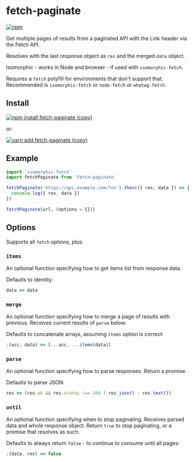 # fetch-paginate

[![npm](https://img.shields.io/npm/v/fetch-paginate.svg)](https://www.npmjs.com/package/fetch-paginate)

Get multiple pages of results from a paginated API with the Link header via the Fetch API.

Resolves with the last response object as `res` and the merged `data` object.

Isomorphic - works in Node and browser - if used with `isomorphic-fetch`.

Requires a `fetch` polyfill for environments that don't support that.
Recommended is `isomorphic-fetch` or `node-fetch` or `whatwg-fetch`.

## Install

[![npm install fetch-paginate (copy)](https://copyhaste.com/i?t=npm%20install%20fetch-paginate)](https://copyhaste.com/c?t=npm%20install%20fetch-paginate 'npm install fetch-paginate (copy)')

or:

[![yarn add fetch-paginate (copy)](https://copyhaste.com/i?t=yarn%20add%20fetch-paginate)](https://copyhaste.com/c?t=yarn%20add%20fetch-paginate 'yarn add fetch-paginate (copy)')

## Example

```js
import 'isomorphic-fetch'
import fetchPaginate from 'fetch-paginate'

fetchPaginate('https://api.example.com/foo').then(({ res, data }) => {
  console.log({ res, data })
})
```

```js
fetchPaginate(url, (options = {}))
```

## Options

Supports all `fetch` options, plus:

### `items`

An optional function specifying how to get items list from response data.

Defaults to identity:

```js
data => data
```

### `merge`

An optional function specifying how to merge a page of results with previous. Receives current results of `parse` below.

Defaults to concatenate arrays, assuming `items` option is correct:

```js
;(acc, data) => [...acc, ...items(data)]
```

### `parse`

An optional function specifying how to parse responses. Return a promise.

Defaults to parse JSON:

```js
res => (res.ok && res.status !== 204 ? res.json() : res.text())
```

### `until`

An optional function specifying when to stop paginating. Receives parsed data and whole response object. Return `true` to stop paginating, or a promise that resolves as such.

Defaults to always return `false` - to continue to consume until all pages:

```js
;(data, res) => false
```
